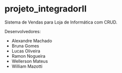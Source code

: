 # projeto_integradorII
Sistema de Vendas para Loja de Informática com CRUD.

Desenvolvedores:

- Alexandre Machado
- Bruna Gomes
- Lucas Oliveira
- Ramon Nogueira
- Wellerson Mateus
- William Mazotti
